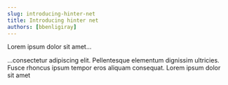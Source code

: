 ```yaml
---
slug: introducing-hinter-net
title: Introducing hinter net
authors: [bbenligiray]
---
```


Lorem ipsum dolor sit amet...

<!-- truncate -->

...consectetur adipiscing elit. Pellentesque elementum dignissim ultricies. Fusce rhoncus ipsum tempor eros aliquam consequat. Lorem ipsum dolor sit amet
